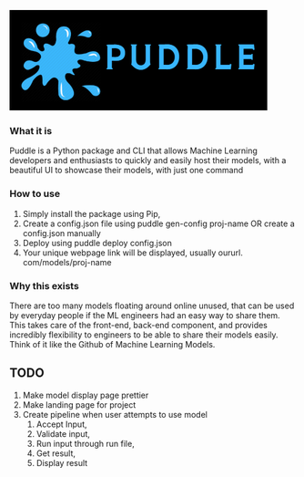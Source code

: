 ![alt text](puddle.png)

### What it is
Puddle is a Python package and CLI that allows Machine Learning developers and enthusiasts to quickly and easily host their models, with a beautiful UI to showcase their models, with just one command

### How to use
1. Simply install the package using Pip,
2. Create a config.json file using puddle gen-config proj-name OR create a config.json manually
3. Deploy using puddle deploy config.json
4. Your unique webpage link will be displayed, usually oururl. com/models/proj-name

### Why this exists
There are too many models floating around online unused, that can be used by everyday people if the ML engineers had an easy way to share them. This takes care of the front-end, back-end component, and provides incredibly flexibility to engineers to be able to share their models easily. Think of it like the Github of Machine Learning Models. 

## TODO
1. Make model display page prettier
2. Make landing page for project
3. Create pipeline when user attempts to use model
   1. Accept Input,
   2. Validate input,
   3. Run input through run file,
   4. Get result,
   5. Display result
   
   

